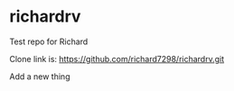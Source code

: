 # richardrv
Test repo for Richard

Clone link is: https://github.com/richard7298/richardrv.git

Add a new thing